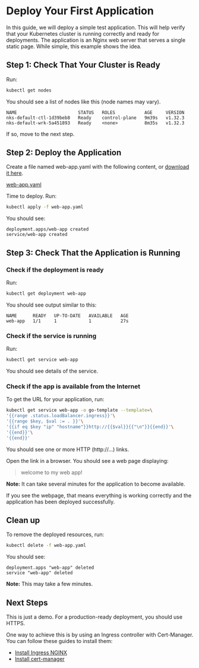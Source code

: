 # Deploy Your First Application

In this guide, we will deploy a simple test application.
This will help verify that your Kubernetes cluster is running correctly and ready for deployments.
The application is an Nginx web server that serves a single static page.
While simple, this example shows the idea.

## Step 1: Check That Your Cluster is Ready

Run:

```sh
kubectl get nodes
```

You should see a list of nodes like this (node names may vary).

```console
NAME                       STATUS   ROLES           AGE     VERSION
nks-default-ctl-1d39beb8   Ready    control-plane   9m39s   v1.32.3
nks-default-wrk-5a451893   Ready    <none>          8m35s   v1.32.3
```

If so, move to the next step.

## Step 2: Deploy the Application

Create a file named web-app.yaml with the following content, or
[download it here](/Guides/web-app.yaml ':ignore').

[web-app.yaml](web-app.yaml ':include')

Time to deploy. Run:

```sh
kubectl apply -f web-app.yaml
```

You should see:

```console
deployment.apps/web-app created
service/web-app created
```

## Step 3: Check That the Application is Running

### Check if the deployment is ready

Run:

```sh
kubectl get deployment web-app
```

You should see output similar to this:

```console
NAME      READY   UP-TO-DATE   AVAILABLE   AGE
web-app   1/1     1            1           27s
```

### Check if the service is running

Run:

```sh
kubectl get service web-app
```

You should see details of the service.

### Check if the app is available from the Internet

To get the URL for your application, run:

```sh
kubectl get service web-app -o go-template --template=\
'{{range .status.loadBalancer.ingress}}'\
'{{range $key, $val := . }}'\
'{{if eq $key "ip" "hostname"}}http://{{$val}}{{"\n"}}{{end}}'\
'{{end}}'\
'{{end}}'
```

You should see one or more HTTP (http://...) links.

Open the link in a browser. You should see a web page displaying:

>welcome to my web app!

**Note:** It can take several minutes for the application to become available.

If you see the webpage, that means everything is working correctly
and the application has been deployed successfully.

## Clean up

To remove the deployed resources, run:

```sh
kubectl delete -f web-app.yaml
```

You should see:

```console
deployment.apps "web-app" deleted
service "web-app" deleted
```

**Note:** This may take a few minutes.

## Next Steps

This is just a demo. For a production-ready deployment, you should use HTTPS.

One way to achieve this is by using an Ingress controller with Cert-Manager.
You can follow these guides to install them:

* [Install Ingress NGINX](/Guides/ingress-nginx.md)
* [Install cert-manager](/Guides/cert-manager.md)

